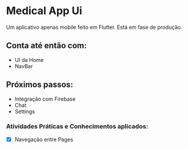 # Medical App Ui

Um aplicativo apenas mobile feito em Flutter. Está em fase de produção.

## Conta até então com:
 - UI da Home
 - NavBar

## Próximos passos:
 - Integração com Firebase
 - Chat
 - Settings

### Atividades Práticas e Conhecimentos aplicados:
 - [x] Navegação entre Pages